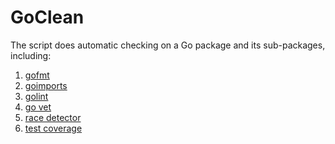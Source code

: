 GoClean
=======

The script does automatic checking on a Go package and its sub-packages, including:

1. [gofmt](http://golang.org/cmd/gofmt/)
2. [goimports](https://github.com/bradfitz/goimports)
3. [golint](https://github.com/golang/lint)
4. [go vet](http://golang.org/cmd/vet)
5. [race detector](http://blog.golang.org/race-detector)
6. [test coverage](http://blog.golang.org/cover)
